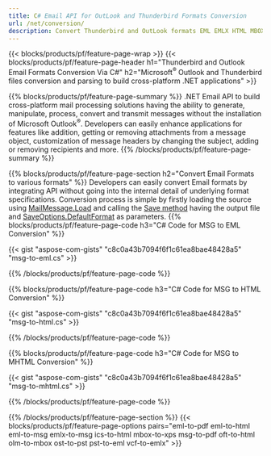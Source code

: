 ```yaml
---
title: C# Email API for OutLook and Thunderbird Formats Conversion
url: /net/conversion/
description: Convert Thunderbird and OutLook formats EML EMLX HTML MBOX ICS MSG OFT OLM OST PST and VCF with few lines of C# code via .NET Email library.
---
```


{{< blocks/products/pf/feature-page-wrap >}}
{{< blocks/products/pf/feature-page-header h1="Thunderbird and Outlook Email Formats Conversion Via C#" h2="Microsoft<sup>&reg;</sup> Outlook and Thunderbird files conversion and parsing to build cross-platform .NET applications" >}}

{{% blocks/products/pf/feature-page-summary %}}
.NET Email API to build cross-platform mail processing solutions having the ability to generate, manipulate, process, convert and transmit messages without the installation of Microsoft Outlook<sup>&reg;</sup>. Developers can easily enhance applications for features like addition, getting or removing attachments from a message object, customization of message headers by changing the subject, adding or removing recipients and more.
{{% /blocks/products/pf/feature-page-summary  %}}

{{% blocks/products/pf/feature-page-section  h2="Convert Email Formats to various formats" %}}
Developers can easily convert Email formats by integrating API without going into the internal detail of underlying format specifications. Conversion process is simple by firstly loading the source using [MailMessage.Load](https://reference.aspose.com/email/net/aspose.email/mailmessage/load#load_2) and calling the [Save method](https://reference.aspose.com/email/net/aspose.email/mailmessage/save#save_3) having the output file and [SaveOptions.DefaultFormat](https://reference.aspose.com/email/net/aspose.email/saveoptions/) as parameters.
{{% blocks/products/pf/feature-page-code h3="C# Code for MSG to EML Conversion" %}}

{{< gist "aspose-com-gists" "c8c0a43b7094f6f1c61ea8bae48428a5" "msg-to-eml.cs" >}}

{{% /blocks/products/pf/feature-page-code  %}}

{{% blocks/products/pf/feature-page-code h3="C# Code for MSG to HTML Conversion" %}}

{{< gist "aspose-com-gists" "c8c0a43b7094f6f1c61ea8bae48428a5" "msg-to-html.cs" >}}

{{% /blocks/products/pf/feature-page-code %}}

{{% blocks/products/pf/feature-page-code h3="C# Code for MSG to MHTML Conversion" %}}

{{< gist "aspose-com-gists" "c8c0a43b7094f6f1c61ea8bae48428a5" "msg-to-mhtml.cs" >}}

{{% /blocks/products/pf/feature-page-code %}}

{{% /blocks/products/pf/feature-page-section %}}
{{< blocks/products/pf/feature-page-options pairs="eml-to-pdf eml-to-html eml-to-msg emlx-to-msg ics-to-html mbox-to-xps msg-to-pdf oft-to-html olm-to-mbox ost-to-pst pst-to-eml vcf-to-emlx" >}}